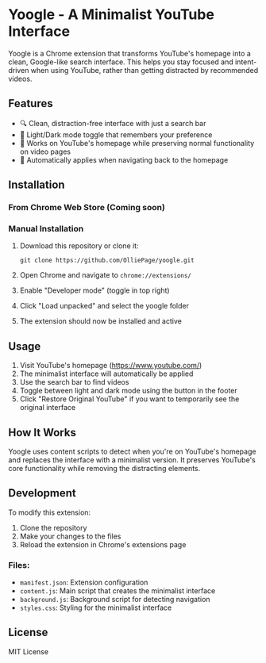 # Yoogle - A Minimalist YouTube Interface

Yoogle is a Chrome extension that transforms YouTube's homepage into a clean, Google-like search interface. This helps you stay focused and intent-driven when using YouTube, rather than getting distracted by recommended videos.

## Features

- 🔍 Clean, distraction-free interface with just a search bar
- 🌙 Light/Dark mode toggle that remembers your preference
- 🔄 Works on YouTube's homepage while preserving normal functionality on video pages
- 🔄 Automatically applies when navigating back to the homepage

## Installation

### From Chrome Web Store (Coming soon)

### Manual Installation

1. Download this repository or clone it:
   ```
   git clone https://github.com/OlliePage/yoogle.git
   ```

2. Open Chrome and navigate to `chrome://extensions/`

3. Enable "Developer mode" (toggle in top right)

4. Click "Load unpacked" and select the yoogle folder

5. The extension should now be installed and active

## Usage

1. Visit YouTube's homepage (https://www.youtube.com/)
2. The minimalist interface will automatically be applied
3. Use the search bar to find videos
4. Toggle between light and dark mode using the button in the footer
5. Click "Restore Original YouTube" if you want to temporarily see the original interface

## How It Works

Yoogle uses content scripts to detect when you're on YouTube's homepage and replaces the interface with a minimalist version. It preserves YouTube's core functionality while removing the distracting elements.

## Development

To modify this extension:

1. Clone the repository
2. Make your changes to the files
3. Reload the extension in Chrome's extensions page

### Files:

- `manifest.json`: Extension configuration
- `content.js`: Main script that creates the minimalist interface
- `background.js`: Background script for detecting navigation
- `styles.css`: Styling for the minimalist interface

## License

MIT License